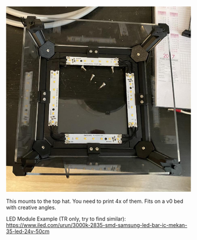 ![ ](./example.JPG)

This mounts to the top hat. You need to print 4x of them. Fits on a v0 bed with creative angles.

LED Module Example (TR only, try to find similar): https://www.iled.com/urun/3000k-2835-smd-samsung-led-bar-ic-mekan-35-led-24v-50cm